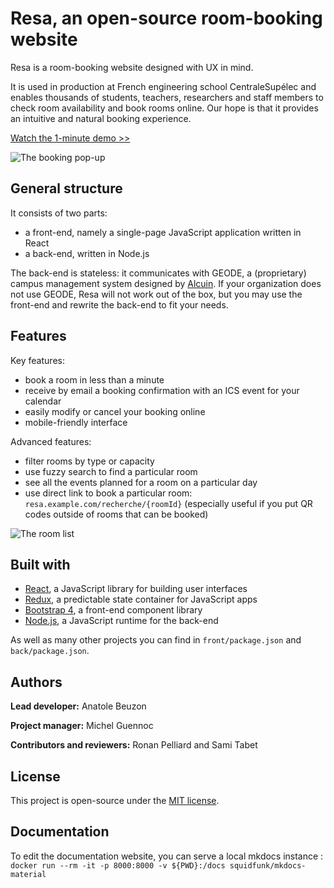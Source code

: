 # Resa, an open-source room-booking website

Resa is a room-booking website designed with UX in mind.

It is used in production at French engineering school CentraleSupélec and enables thousands of students, teachers, researchers and staff members to check room availability and book rooms online. Our hope is that it provides an intuitive and natural booking experience.

[Watch the 1-minute demo >>](https://vimeo.com/250163250)

![The booking pop-up](https://github.com/oxlay/Resa/blob/master/images-for-readme/booking-popup.png)

## General structure

It consists of two parts:

- a front-end, namely a single-page JavaScript application written in React
- a back-end, written in Node.js

The back-end is stateless: it communicates with GEODE, a (proprietary) campus management system designed by [Alcuin](http://www.alcuin.com/). If your organization does not use GEODE, Resa will not work out of the box, but you may use the front-end and rewrite the back-end to fit your needs.

## Features

Key features:

- book a room in less than a minute
- receive by email a booking confirmation with an ICS event for your calendar
- easily modify or cancel your booking online
- mobile-friendly interface

Advanced features:

- filter rooms by type or capacity
- use fuzzy search to find a particular room
- see all the events planned for a room on a particular day
- use direct link to book a particular room: `resa.example.com/recherche/{roomId}` (especially useful if you put QR codes outside of rooms that can be booked)

![The room list](https://github.com/oxlay/Resa/blob/master/images-for-readme/room-list.png)

## Built with

- [React](https://reactjs.org/), a JavaScript library for building user interfaces
- [Redux](https://redux.js.org/), a predictable state container for JavaScript apps
- [Bootstrap 4](https://getbootstrap.com), a front-end component library
- [Node.js](https://nodejs.org/en/), a JavaScript runtime for the back-end

As well as many other projects you can find in `front/package.json` and `back/package.json`.

## Authors

**Lead developer:** Anatole Beuzon

**Project manager:** Michel Guennoc

**Contributors and reviewers:** Ronan Pelliard and Sami Tabet

## License

This project is open-source under the [MIT license](LICENSE.md).

## Documentation

To edit the documentation website, you can serve a local mkdocs instance : `docker run --rm -it -p 8000:8000 -v ${PWD}:/docs squidfunk/mkdocs-material`
